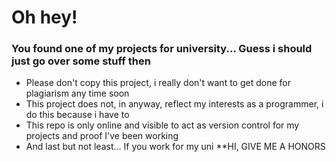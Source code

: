 # Oh hey!

### You found one of my projects for university... Guess i should just go over some stuff then

- Please don't copy this project, i really don't want to get done for plagiarism any time soon
- This project does not, in anyway, reflect my interests as a programmer, i do this because i have to
- This repo is only online and visible to act as version control for my projects and proof I've been working
- And last but not least... If you work for my uni **HI, GIVE ME A HONORS
